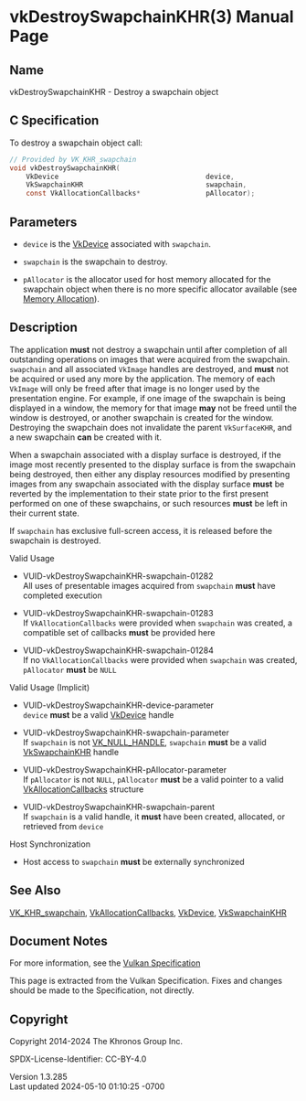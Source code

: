 # vkDestroySwapchainKHR(3) Manual Page

## Name

vkDestroySwapchainKHR - Destroy a swapchain object



## <a href="#_c_specification" class="anchor"></a>C Specification

To destroy a swapchain object call:

``` c
// Provided by VK_KHR_swapchain
void vkDestroySwapchainKHR(
    VkDevice                                    device,
    VkSwapchainKHR                              swapchain,
    const VkAllocationCallbacks*                pAllocator);
```

## <a href="#_parameters" class="anchor"></a>Parameters

- `device` is the [VkDevice](https://registry.khronos.org/vulkan/specs/1.3-extensions/man/html/VkDevice.html) associated with `swapchain`.

- `swapchain` is the swapchain to destroy.

- `pAllocator` is the allocator used for host memory allocated for the
  swapchain object when there is no more specific allocator available
  (see <a
  href="https://registry.khronos.org/vulkan/specs/1.3-extensions/html/vkspec.html#memory-allocation"
  target="_blank" rel="noopener">Memory Allocation</a>).

## <a href="#_description" class="anchor"></a>Description

The application **must** not destroy a swapchain until after completion
of all outstanding operations on images that were acquired from the
swapchain. `swapchain` and all associated `VkImage` handles are
destroyed, and **must** not be acquired or used any more by the
application. The memory of each `VkImage` will only be freed after that
image is no longer used by the presentation engine. For example, if one
image of the swapchain is being displayed in a window, the memory for
that image **may** not be freed until the window is destroyed, or
another swapchain is created for the window. Destroying the swapchain
does not invalidate the parent `VkSurfaceKHR`, and a new swapchain
**can** be created with it.

When a swapchain associated with a display surface is destroyed, if the
image most recently presented to the display surface is from the
swapchain being destroyed, then either any display resources modified by
presenting images from any swapchain associated with the display surface
**must** be reverted by the implementation to their state prior to the
first present performed on one of these swapchains, or such resources
**must** be left in their current state.

If `swapchain` has exclusive full-screen access, it is released before
the swapchain is destroyed.

Valid Usage

- <a href="#VUID-vkDestroySwapchainKHR-swapchain-01282"
  id="VUID-vkDestroySwapchainKHR-swapchain-01282"></a>
  VUID-vkDestroySwapchainKHR-swapchain-01282  
  All uses of presentable images acquired from `swapchain` **must** have
  completed execution

- <a href="#VUID-vkDestroySwapchainKHR-swapchain-01283"
  id="VUID-vkDestroySwapchainKHR-swapchain-01283"></a>
  VUID-vkDestroySwapchainKHR-swapchain-01283  
  If `VkAllocationCallbacks` were provided when `swapchain` was created,
  a compatible set of callbacks **must** be provided here

- <a href="#VUID-vkDestroySwapchainKHR-swapchain-01284"
  id="VUID-vkDestroySwapchainKHR-swapchain-01284"></a>
  VUID-vkDestroySwapchainKHR-swapchain-01284  
  If no `VkAllocationCallbacks` were provided when `swapchain` was
  created, `pAllocator` **must** be `NULL`

Valid Usage (Implicit)

- <a href="#VUID-vkDestroySwapchainKHR-device-parameter"
  id="VUID-vkDestroySwapchainKHR-device-parameter"></a>
  VUID-vkDestroySwapchainKHR-device-parameter  
  `device` **must** be a valid [VkDevice](https://registry.khronos.org/vulkan/specs/1.3-extensions/man/html/VkDevice.html) handle

- <a href="#VUID-vkDestroySwapchainKHR-swapchain-parameter"
  id="VUID-vkDestroySwapchainKHR-swapchain-parameter"></a>
  VUID-vkDestroySwapchainKHR-swapchain-parameter  
  If `swapchain` is not [VK_NULL_HANDLE](https://registry.khronos.org/vulkan/specs/1.3-extensions/man/html/VK_NULL_HANDLE.html),
  `swapchain` **must** be a valid [VkSwapchainKHR](https://registry.khronos.org/vulkan/specs/1.3-extensions/man/html/VkSwapchainKHR.html)
  handle

- <a href="#VUID-vkDestroySwapchainKHR-pAllocator-parameter"
  id="VUID-vkDestroySwapchainKHR-pAllocator-parameter"></a>
  VUID-vkDestroySwapchainKHR-pAllocator-parameter  
  If `pAllocator` is not `NULL`, `pAllocator` **must** be a valid
  pointer to a valid [VkAllocationCallbacks](https://registry.khronos.org/vulkan/specs/1.3-extensions/man/html/VkAllocationCallbacks.html)
  structure

- <a href="#VUID-vkDestroySwapchainKHR-swapchain-parent"
  id="VUID-vkDestroySwapchainKHR-swapchain-parent"></a>
  VUID-vkDestroySwapchainKHR-swapchain-parent  
  If `swapchain` is a valid handle, it **must** have been created,
  allocated, or retrieved from `device`

Host Synchronization

- Host access to `swapchain` **must** be externally synchronized

## <a href="#_see_also" class="anchor"></a>See Also

[VK_KHR_swapchain](https://registry.khronos.org/vulkan/specs/1.3-extensions/man/html/VK_KHR_swapchain.html),
[VkAllocationCallbacks](https://registry.khronos.org/vulkan/specs/1.3-extensions/man/html/VkAllocationCallbacks.html),
[VkDevice](https://registry.khronos.org/vulkan/specs/1.3-extensions/man/html/VkDevice.html), [VkSwapchainKHR](https://registry.khronos.org/vulkan/specs/1.3-extensions/man/html/VkSwapchainKHR.html)

## <a href="#_document_notes" class="anchor"></a>Document Notes

For more information, see the <a
href="https://registry.khronos.org/vulkan/specs/1.3-extensions/html/vkspec.html#vkDestroySwapchainKHR"
target="_blank" rel="noopener">Vulkan Specification</a>

This page is extracted from the Vulkan Specification. Fixes and changes
should be made to the Specification, not directly.

## <a href="#_copyright" class="anchor"></a>Copyright

Copyright 2014-2024 The Khronos Group Inc.

SPDX-License-Identifier: CC-BY-4.0

Version 1.3.285  
Last updated 2024-05-10 01:10:25 -0700
